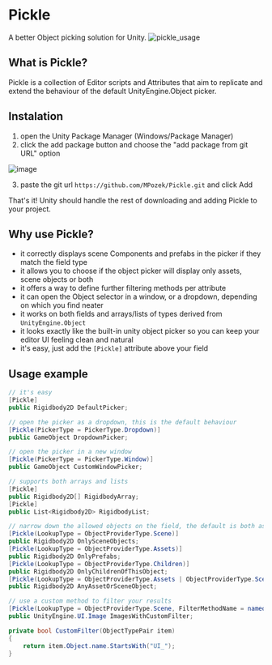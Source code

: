 # Pickle
A better Object picking solution for Unity.
![pickle_usage](https://user-images.githubusercontent.com/15526815/130478936-3b22a37b-3c9e-405d-8d79-df068852cdf6.gif)

## What is Pickle?
Pickle is a collection of Editor scripts and Attributes that aim to replicate and extend the behaviour of the default UnityEngine.Object picker.

## Instalation
1. open the Unity Package Manager (Windows/Package Manager)
2. click the add package button and choose the "add package from git URL" option

![image](https://user-images.githubusercontent.com/15526815/130480877-e7b244be-7a24-4bf7-b008-ca214f090ba5.png)

3. paste the git url `https://github.com/MPozek/Pickle.git` and click Add

That's it! Unity should handle the rest of downloading and adding Pickle to your project.

## Why use Pickle?
- it correctly displays scene Components and prefabs in the picker if they match the field type
- it allows you to choose if the object picker will display only assets, scene objects or both
- it offers a way to define further filtering methods per attribute
- it can open the Object selector in a window, or a dropdown, depending on which you find neater
- it works on both fields and arrays/lists of types derived from `UnityEngine.Object`
- it looks exactly like the built-in unity object picker so you can keep your editor UI feeling clean and natural
- it's easy, just add the `[Pickle]` attribute above your field

## Usage example
```cs
// it's easy
[Pickle]
public Rigidbody2D DefaultPicker;

// open the picker as a dropdown, this is the default behaviour
[Pickle(PickerType = PickerType.Dropdown)]
public GameObject DropdownPicker;

// open the picker in a new window
[Pickle(PickerType = PickerType.Window)]
public GameObject CustomWindowPicker;

// supports both arrays and lists
[Pickle]
public Rigidbody2D[] RigidbodyArray;
[Pickle]
public List<Rigidbody2D> RigidbodyList;

// narrow down the allowed objects on the field, the default is both assets and scene
[Pickle(LookupType = ObjectProviderType.Scene)]
public Rigidbody2D OnlySceneObjects;
[Pickle(LookupType = ObjectProviderType.Assets)]
public Rigidbody2D OnlyPrefabs;
[Pickle(LookupType = ObjectProviderType.Children)]
public Rigidbody2D OnlyChildrenOfThisObject;
[Pickle(LookupType = ObjectProviderType.Assets | ObjectProviderType.Scene)]
public Rigidbody2D AnyAssetOrSceneObject;

// use a custom method to filter your results
[Pickle(LookupType = ObjectProviderType.Scene, FilterMethodName = nameof(CustomFilter))]
public UnityEngine.UI.Image ImagesWithCustomFilter;

private bool CustomFilter(ObjectTypePair item)
{
    return item.Object.name.StartsWith("UI_");
}
```
